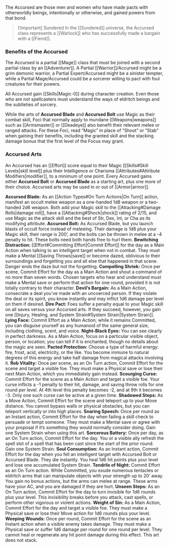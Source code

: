 The Accursed are those men and women who have made pacts with otherworldly beings, intentionally or otherwise, and gained powers from that bond.

> [!important] Sundered
> In the [[Sundered]] universe, the Accursed class represents a [[Warlock]] who has successfully made a bargain with a [[Fiend]].
### Benefits of the Accursed
The Accursed is a partial [[Mage]] class that must be joined with a second partial class by an [[Adventurer]]. A Partial [[Warrior]]/Accursed might be a grim demonic warrior, a Partial Expert/Accursed might be a sinister tempter, while a Partial Mage/Accursed could be a sorcerer willing to pact with foul creatures for their powers. 

All Accursed gain [[Skills|Magic-0]] during character creation. Even those who are not spellcasters must understand the ways of eldritch beings and the subtleties of sorcery. 

While the arts of **Accursed Blade** and **Accursed Bolt** use Magic as their combat skill, Foci that normally apply to mundane [[Weapons|weapons]] such as [[Armsmaster]] or [[Deadeye]] also benefit their relevant melee or ranged attacks. For these Foci, read “Magic” in place of “Shoot” or “Stab” when gaining their benefits, including the granted skill and the stacking damage bonus that the first level of the Focus may grant.
### Accursed Arts
An Accursed has an [[Effort]] score equal to their Magic [[Skills#Skill Levels|skill level]] plus their Intelligence or Charisma [[Attributes#Attribute Modifiers|modifier]], to a minimum of one point. Every Accursed gains either **Accursed Bolt** or **Accursed Blade** as a starting art, plus one more of their choice. Accursed arts may be used in or out of [[Armor|armor]].

**Accursed Blade:** As an [[Action Types#On Turn Actions|On Turn]] action, manifest an occult melee weapon as a one-handed 1d8 weapon or a two-handed 2d6 weapon. Both add your Magic skill to the [[Attacking#Damage Rolls|damage roll]], have a [[Attacking#Shock|shock]] rating of 2/15, and use Magic as the attack skill and the best of Str, Dex, Int, or Cha as its modifying attribute.
**Accursed Bolt:** As Accursed Blade, but you launch blasts of occult force instead of meleeing. Their damage is 1d8 plus your Magic skill, their range is 200’, and the bolts can be thrown in melee at a -4 penalty to hit. These bolts need both hands free to hurl them.
**Bewitching Distraction:** [[Effort#Committing Effort|Commit Effort]] for the day as a Main Action when talking to an intelligent target when not in combat. They must make a Mental [[Saving Throws|save]] or become dazed, oblivious to their surroundings and forgetting you and all else that happened in that scene. Danger ends the daze but not the forgetting.
**Compelling Shriek:** Once per scene, Commit Effort for the day as a Main Action and shout a command of no more than seven words. Chosen targets who hear and understand must make a Mental save or perform that action for one round, provided it is not totally contrary to their character.
**Devil’s Bargain:** As a Main Action, consecrate a deal you’ve made with an uncoerced person. If they violate the deal or its spirit, you know instantly and may inflict 1d6 damage per level on them if desired.
**Dire Pact:** Foes suffer a penalty equal to your Magic skill on all saves versus your Accursed arts. If they succeed, however, you gain one [[Injury, Healing, and System Strain#System Strain|System Strain]].
**Lying Face:** Commit Effort as a Main Action; while it remains Committed, you can disguise yourself as any humanoid of the same general size, including clothing, scent, and voice.
**Night-Black Eyes:** You can see clearly in perfect darkness. As a Main Action, focus on a particular visible object, person, or location; you can tell if it is enchanted, though no details about the magic are seen.
**Pacted Protection:** Choose a type of harmful energy: fire, frost, acid, electricity, or the like. You become immune to natural degrees of this energy and take half damage from magical attacks involving it.
**Rob Vitality:** Once per scene, as an On Turn action, Commit Effort for the scene and target a visible foe. They must make a Physical save or lose their next Main Action, which you immediately gain instead.
**Scourging Curse:** Commit Effort for the scene as a Main Action and target a visible foe. Your curse inflicts a -1 penalty to their hit, damage, and saving throw rolls for one round per level. At 4th level this penalty becomes -2, and at 9th it becomes -3. Only one such curse can be active at a given time.
**Shadowed Steps:** As a Move Action, Commit Effort for the scene and teleport up to your Move distance. You cannot bypass walls or physical obstacles, but you can teleport vertically or into high places.
**Snaring Speech:** Once per round as an Instant action, Commit Effort for the day when failing a skill check to persuade or tempt someone. They must make a Mental save or agree with your proposal if it’s something they would normally consider doing. Gain one System Strain when using this art.
**Sorcerous Battery:** Once per day, as an On Turn action, Commit Effort for the day. You or a visible ally refresh the spell slot of a spell that has been cast since the start of the prior round. Gain one System Strain.
**Soul Consumption:** As an Instant action, Commit Effort for the day when you fell an intelligent target with Accursed Bolt or Accursed Blade. They die instantly. You heal 1d6 hit points plus your level and lose one accumulated System Strain.
**Tendrils of Night:** Commit Effort as an On Turn action. While Committed, you exude numerous tentacles or eldritch arms that can manipulate objects with your strength up to 20’ away. You gain no bonus actions, but the arms can melee at range. These arms have your AC, and you are damaged if they are hurt.
**Unseen Steps:** As an On Turn action, Commit Effort for the day to turn invisible for 1d6 rounds plus your level. This invisibility breaks before you attack, cast spells, or perform other vigorous or violent actions.
**Weight of Sin:** As a Main Action, Commit Effort for the day and target a visible foe. They must make a Physical save or lose their Move action for 1d6 rounds plus your level.
**Weeping Wounds:** Once per round, Commit Effort for the scene as an Instant action when a visible enemy takes damage. They must make a Physical save or suffer 1d6 damage per round for one round per level. They cannot heal or regenerate any hit point damage during this effect. This art does not stack.